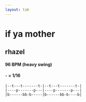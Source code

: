 ```yaml
---
layout: tab
---
```


# if ya mother
## rhazel

#### 96 BPM (heavy swing)
#### `-` = 1/16

```
|--t---t-------t-|--t---t-------t-|
|----p-------p---|----p-------p---|
|b------bb-b-----|b------bb-b----b|
```
